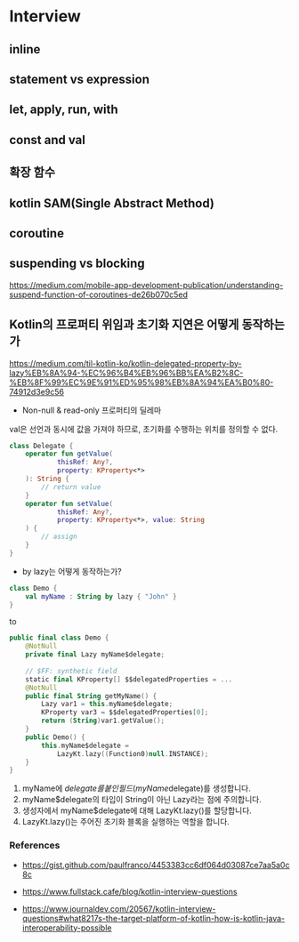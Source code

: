 # Interview

## inline

## statement vs expression

## let, apply, run, with

## const and val

## 확장 함수

## kotlin SAM(Single Abstract Method)

## coroutine

## suspending vs blocking

https://medium.com/mobile-app-development-publication/understanding-suspend-function-of-coroutines-de26b070c5ed

## Kotlin의 프로퍼티 위임과 초기화 지연은 어떻게 동작하는가
https://medium.com/til-kotlin-ko/kotlin-delegated-property-by-lazy%EB%8A%94-%EC%96%B4%EB%96%BB%EA%B2%8C-%EB%8F%99%EC%9E%91%ED%95%98%EB%8A%94%EA%B0%80-74912d3e9c56

- Non-null & read-only 프로퍼티의 딜레마

val은 선언과 동시에 값을 가져야 하므로, 초기화를 수행하는 위치를 정의할 수 없다.

~~~kotlin
class Delegate {
    operator fun getValue(
            thisRef: Any?,
            property: KProperty<*>
    ): String {
        // return value
    }
    operator fun setValue(
            thisRef: Any?,
            property: KProperty<*>, value: String
    ) {
        // assign
    }
}
~~~

- by lazy는 어떻게 동작하는가?

~~~kotlin
class Demo {
    val myName : String by lazy { "John" }
}
~~~

to 

~~~kotlin
public final class Demo {
    @NotNull
    private final Lazy myName$delegate;
    
    // $FF: synthetic field
    static final KProperty[] $$delegatedProperties = ...
    @NotNull
    public final String getMyName() {
        Lazy var1 = this.myName$delegate;
        KProperty var3 = $$delegatedProperties[0];
        return (String)var1.getValue();
    }
    public Demo() {
        this.myName$delegate =
            LazyKt.lazy((Function0)null.INSTANCE);
    }
}
~~~

1. myName에 $delegate를 붙인 필드(myName$delegate)를 생성합니다.
2. myName$delegate의 타입이 String이 아닌 Lazy라는 점에 주의합니다.
3. 생성자에서 myName$delegate에 대해 LazyKt.lazy()를 할당합니다.
4. LazyKt.lazy()는 주어진 초기화 블록을 실행하는 역할을 합니다.


### References

- https://gist.github.com/paulfranco/4453383cc6df064d03087ce7aa5a0c8c

- https://www.fullstack.cafe/blog/kotlin-interview-questions

- https://www.journaldev.com/20567/kotlin-interview-questions#what8217s-the-target-platform-of-kotlin-how-is-kotlin-java-interoperability-possible




